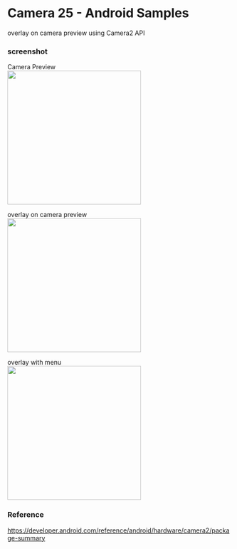 Camera 25 - Android Samples
===============

overlay on camera preview using  Camera2 API <br/>

### screenshot <br/>
Camera Preview <br/>
<image src="https://raw.githubusercontent.com/ohwada/Android_Samples/master/Camera25/screenshot/camera25_previvew.png" width="300" /><br/>

overlay on camera preview <br/>
<image src="https://raw.githubusercontent.com/ohwada/Android_Samples/master/Camera25/screenshot/camera25_overlay.png" width="300" /><br/>

overlay with menu <br/>
<image src="https://raw.githubusercontent.com/ohwada/Android_Samples/master/Camera25/screenshot/camera25_main_menu.png" width="300" /><br/>

### Reference <br/>
https://developer.android.com/reference/android/hardware/camera2/package-summary
